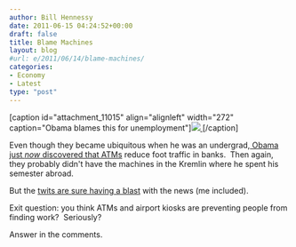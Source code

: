 ```yaml
---
author: Bill Hennessy
date: 2011-06-15 04:24:52+00:00
draft: false
title: Blame Machines
layout: blog
#url: e/2011/06/14/blame-machines/
categories:
- Economy
- Latest
type: "post"
---
```


[caption id="attachment_11015" align="alignleft" width="272" caption="Obama blames this for unemployment"][![](https://19015-hennessysview.hennessysview.com/wp-content/uploads/2011/06/atm-machine-woman-sexy-girl-hottie-babe-272x300.jpg)
](https://19015-hennessysview.hennessysview.com/wp-content/uploads/2011/06/atm-machine-woman-sexy-girl-hottie-babe.jpg)[/caption]

Even though they became ubiquitous when he was an undergrad,[ Obama just _now_ discovered that ATMs](https://weaselzippers.us/2011/06/14/obama-blames-atm-machines-for-high-unemployment-rates-wait-did-he-say-atm-machines/) reduce foot traffic in banks.  Then again, they probably didn't have the machines in the Kremlin where he spent his semester abroad.

But the [twits are sure having a blast](https://twitter.com/#!/search/atmfacts) with the news (me included).

Exit question: you think ATMs and airport kiosks are preventing people from finding work?  Seriously?

Answer in the comments.
